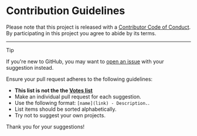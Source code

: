 # Contribution Guidelines

Please note that this project is released with a
[Contributor Code of Conduct](code-of-conduct.md). By participating in this
project you agree to abide by its terms.

---

> [!TIP]
> If you're new to GitHub, you may want to [open an issue](https://github.com/bhavjitChauhan/awesome-khan-academy/issues/new) with your suggestion instead.

Ensure your pull request adheres to the following guidelines:

- **This list is not the the [Votes list](https://www.khanacademy.org/computing/computer-programming/browse)**
- Make an individual pull request for each suggestion.
- Use the following format: `[name](link) - Description.`.
- List items should be sorted alphabetically.
- Try not to suggest your own projects.

Thank you for your suggestions!
